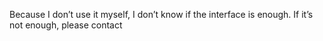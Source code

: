 Because I don’t use it myself, I don’t know if the interface is enough. If it’s not enough, please contact [](https://t.me/1)